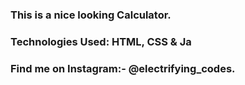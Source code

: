### This is a nice looking Calculator.

### Technologies Used: HTML, CSS & Ja

### Find me on Instagram:- @electrifying_codes.